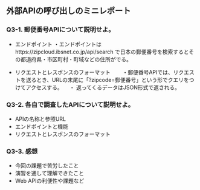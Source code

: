 ## 外部APIの呼び出しのミニレポート
### Q3-1. 郵便番号APIについて説明せよ。
* エンドポイント
  ・エンドポイントはhttps://zipcloud.ibsnet.co.jp/api/search で日本の郵便番号を検索するとその都道府県・市区町村・町域などの住所がでる。
  
* リクエストとレスポンスのフォーマット
　　・郵便番号APIでは、リクエストを送るとき、URLの末尾に「?zipcode=郵便番号」という形でクエリをつけてアクセスする。
 　・ 返ってくるデータはJSON形式で返される。
  　
### Q3-2. 各自で調査したAPIについて説明せよ。
* APIの名称と参照URL
* エンドポイントと機能
* リクエストとレスポンスのフォーマット
### Q3-3. 感想
* 今回の課題で苦労したこと
* 演習を通して理解できたこと
* Web APIの利便性や課題など
